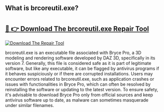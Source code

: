 ## What is brcoreutil.exe? 

# <h2><a href="https://exedetect.com/download.php?brcoreutil.exe">🔗 👉 Download The brcoreutil.exe Repair Tool</a></h2>

[![Download The Repair Tool](https://exedetect.com/download-button.jpg)](https://exedetect.com/download.php?brcoreutil.exe)

brcoreutil.exe is an executable file associated with Bryce Pro, a 3D modeling and rendering software developed by DAZ 3D, specifically in its version 7. Generally, this file is considered safe as it is part of legitimate software, but like any executable, it can be flagged by antivirus programs if it behaves suspiciously or if there are corrupted installations. Users may encounter errors related to brcoreutil.exe, such as application crashes or issues with functionalities in Bryce Pro, which can often be resolved by reinstalling the software or updating to the latest version. To ensure safety, it's advisable to download Bryce Pro only from official sources and keep antivirus software up to date, as malware can sometimes masquerade under similar filenames.